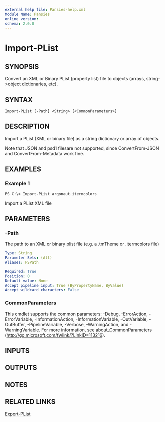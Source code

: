```yaml
---
external help file: Pansies-help.xml
Module Name: Pansies
online version: 
schema: 2.0.0
---
```


# Import-PList

## SYNOPSIS
Convert an XML or Binary PList (property list) file to objects (arrays, string-\>object dictionaries, etc).

## SYNTAX

```
Import-PList [-Path] <String> [<CommonParameters>]
```

## DESCRIPTION
Import a PList (XML or binary file) as a string dictionary or array of objects.

Note that JSON and psd1 filesare not supported, since ConvertFrom-JSON and ConvertFrom-Metadata work fine.

## EXAMPLES

### Example 1
```
PS C:\> Import-PList argonaut.itermcolors
```

Import a PList XML file

## PARAMETERS

### -Path
The path to an XML or binary plist file (e.g. a .tmTheme or .itermcolors file)

```yaml
Type: String
Parameter Sets: (All)
Aliases: PSPath

Required: True
Position: 0
Default value: None
Accept pipeline input: True (ByPropertyName, ByValue)
Accept wildcard characters: False
```

### CommonParameters
This cmdlet supports the common parameters: -Debug, -ErrorAction, -ErrorVariable, -InformationAction, -InformationVariable, -OutVariable, -OutBuffer, -PipelineVariable, -Verbose, -WarningAction, and -WarningVariable. For more information, see about_CommonParameters (http://go.microsoft.com/fwlink/?LinkID=113216).

## INPUTS

## OUTPUTS

## NOTES

## RELATED LINKS

[Export-PList](Export-PList.md)